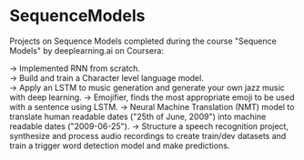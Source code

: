 # SequenceModels
Projects on Sequence Models completed during the course  "Sequence Models" by deeplearning.ai on Coursera:  
  
-> Implemented RNN from scratch.  
-> Build and train a Character level language model.  
-> Apply an LSTM to music generation and generate your own jazz music with deep learning.
-> Emojifier, finds the most appropriate emoji to be used with a sentence using LSTM.
-> Neural Machine Translation (NMT) model to translate human readable dates ("25th of June, 2009") into machine readable dates ("2009-06-25").
-> Structure a speech recognition project, synthesize and process audio recordings to create train/dev datasets and train a trigger word detection model and make predictions.

